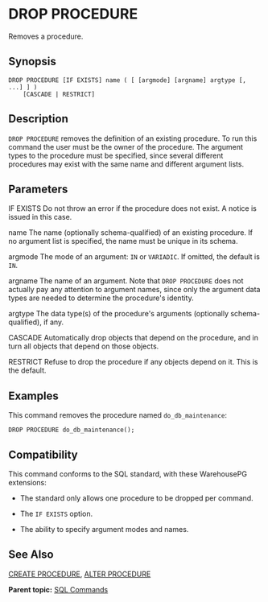 # DROP PROCEDURE 

Removes a procedure.

## <a id="section2"></a>Synopsis 

``` {#sql_command_synopsis}
DROP PROCEDURE [IF EXISTS] name ( [ [argmode] [argname] argtype [, ...] ] )
    [CASCADE | RESTRICT]
```

## <a id="section3"></a>Description 

`DROP PROCEDURE` removes the definition of an existing procedure. To run this command the user must be the owner of the procedure. The argument types to the procedure must be specified, since several different procedures may exist with the same name and different argument lists.

## <a id="section4"></a>Parameters 

IF EXISTS
Do not throw an error if the procedure does not exist. A notice is issued in this case.

name
The name \(optionally schema-qualified\) of an existing procedure. If no argument list is specified, the name must be unique in its schema.

argmode
The mode of an argument: `IN` or `VARIADIC`. If omitted, the default is `IN`.

argname
The name of an argument. Note that `DROP PROCEDURE` does not actually pay any attention to argument names, since only the argument data types are needed to determine the procedure's identity.

argtype
The data type\(s\) of the procedure's arguments \(optionally schema-qualified\), if any.

CASCADE
Automatically drop objects that depend on the procedure, and in turn all objects that depend on those objects.

RESTRICT
Refuse to drop the procedure if any objects depend on it. This is the default.

## <a id="section5"></a>Examples 

This command removes the procedure named `do_db_maintenance`:

```
DROP PROCEDURE do_db_maintenance();
```

## <a id="section6"></a>Compatibility 

This command conforms to the SQL standard, with these WarehousePG extensions:

- The standard only allows one procedure to be dropped per command.

- The `IF EXISTS` option.

- The ability to specify argument modes and names.

## <a id="section7"></a>See Also 

[CREATE PROCEDURE](CREATE_PROCEDURE.html), [ALTER PROCEDURE](ALTER_PROCEDURE.html)

**Parent topic:** [SQL Commands](../sql_commands/sql_ref.html)

